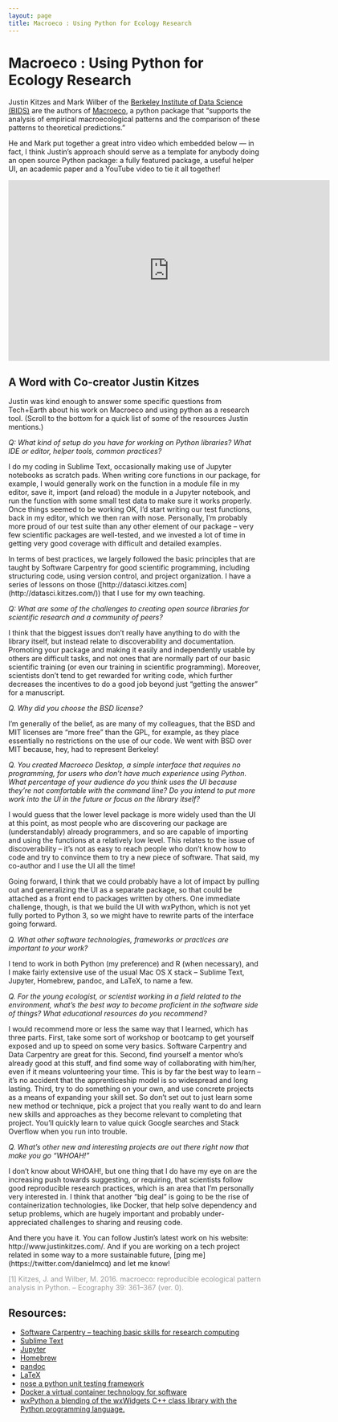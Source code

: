 ```yaml
---
layout: page
title: Macroeco : Using Python for Ecology Research
---
```


<h1>Macroeco : Using Python for Ecology Research</h1>

<p>Justin Kitzes and Mark Wilber of the <a href="https://bids.berkeley.edu/">Berkeley Institute of Data Science (BIDS)</a> are the authors of <a href="http://macroeco.org/">Macroeco</a>, a python package that “supports the analysis of empirical macroecological patterns and the comparison of these patterns to theoretical predictions.”</p>

<p>He and Mark put together a great intro video which embedded below —  in fact, I think Justin’s approach should serve as a template for anybody doing an open source Python package: a fully featured package, a useful helper UI, an academic paper and a YouTube video to tie it all together!</p>

<iframe width="640" height="360" src="https://www.youtube.com/embed/mQ4LVw_MQg8" frameborder="0" gesture="media" allow="encrypted-media" allowfullscreen></iframe>

<h2>A Word with Co-creator Justin Kitzes</h2>

<p>Justin was kind enough to answer some specific questions from Tech+Earth about his work on Macroeco and using python as a research tool. (Scroll to the bottom for a quick list of some of the resources Justin mentions.)</p>

<p><em>Q: What kind of setup do you have for working on Python libraries? What IDE or editor, helper tools, common practices?</em></p>

<p>I do my coding in Sublime Text, occasionally making use of Jupyter notebooks as scratch pads. When writing core functions in our package, for example, I would generally work on the function in a module file in my editor, save it, import (and reload) the module in a Jupyter notebook, and run the function with some small test data to make sure it works properly. Once things seemed to be working OK, I’d start writing our test functions, back in my editor, which we then ran with nose. Personally, I’m probably more proud of our test suite than any other element of our package – very few scientific packages are well-tested, and we invested a lot of time in getting very good coverage with difficult and detailed examples.</p>

<p>In terms of best practices, we largely followed the basic principles that are taught by Software Carpentry for good scientific programming, including structuring code, using version control, and project organization. I have a series of lessons on those ([http://datasci.kitzes.com](http://datasci.kitzes.com/)) that I use for my own teaching.</p>

<p><em>Q: What are some of the challenges to creating open source libraries for scientific research and a community of peers?</em></p>

<p>I think that the biggest issues don’t really have anything to do with the library itself, but instead relate to discoverability and documentation. Promoting your package and making it easily and independently usable by others are difficult tasks, and not ones that are normally part of our basic scientific training (or even our training in scientific programming). Moreover, scientists don’t tend to get rewarded for writing code, which further decreases the incentives to do a good job beyond just “getting the answer” for a manuscript.</p>

<p><em>Q. Why did you choose the BSD license?</em></p>

<p>I’m generally of the belief, as are many of my colleagues, that the BSD and MIT licenses are “more free” than the GPL, for example, as they place essentially no restrictions on the use of our code. We went with BSD over MIT because, hey, had to represent Berkeley!</p>

<p><em>Q. You created Macroeco Desktop, a simple interface that requires no programming, for users who don’t have much experience using Python. What percentage of your audience do you think uses the UI because they’re not comfortable with the command line? Do you intend to put more work into the UI in the future or focus on the library itself?</em></p>

<p>I would guess that the lower level package is more widely used than the UI at this point, as most people who are discovering our package are (understandably) already programmers, and so are capable of importing and using the functions at a relatively low level. This relates to the issue of discoverability – it’s not as easy to reach people who don’t know how to code and try to convince them to try a new piece of software. That said, my co-author and I use the UI all the time!</p>

<p>Going forward, I think that we could probably have a lot of impact by pulling out and generalizing the UI as a separate package, so that could be attached as a front end to packages written by others. One immediate challenge, though, is that we build the UI with wxPython, which is not yet fully ported to Python 3, so we might have to rewrite parts of the interface going forward.</p>

<p><em>Q. What other software technologies, frameworks or practices are important to your work?</em></p>

<p>I tend to work in both Python (my preference) and R (when necessary), and I make fairly extensive use of the usual Mac OS X stack – Sublime Text, Jupyter, Homebrew, pandoc, and LaTeX, to name a few.</p>

<p><em>Q. For the young ecologist, or scientist working in a field related to the environment, what’s the best way to become proficient in the software side of things? What educational resources do you recommend?</em></p>

<p>I would recommend more or less the same way that I learned, which has three parts. First, take some sort of workshop or bootcamp to get yourself exposed and up to speed on some very basics. Software Carpentry and Data Carpentry are great for this. Second, find yourself a mentor who’s already good at this stuff, and find some way of collaborating with him/her, even if it means volunteering your time. This is by far the best way to learn – it’s no accident that the apprenticeship model is so widespread and long lasting. Third, try to do something on your own, and use concrete projects as a means of expanding your skill set. So don’t set out to just learn some new method or technique, pick a project that you really want to do and learn new skills and approaches as they become relevant to completing that project. You’ll quickly learn to value quick Google searches and Stack Overflow when you run into trouble.</p>

<p><em>Q. What’s other new and interesting projects are out there right now that make you go “WHOAH!”</em></p>

<p>I don’t know about WHOAH!, but one thing that I do have my eye on are the increasing push towards suggesting, or requiring, that scientists follow good reproducible research practices, which is an area that I’m personally very interested in. I think that another “big deal” is going to be the rise of containerization technologies, like Docker, that help solve dependency and setup problems, which are hugely important and probably under-appreciated challenges to sharing and reusing code.</p>

<p>And there you have it. You can follow Justin’s latest work on his website: http://www.justinkitzes.com/. And if you are working on a tech project related in some way to a more sustainable future, [ping me](https://twitter.com/danielmcq) and let me know!</p>

<span style="color: #999999">[1] Kitzes, J. and Wilber, M. 2016. macroeco: reproducible ecological pattern analysis in Python. – Ecography 39: 361–367 (ver. 0).</span>

 

<h2>Resources:</h2>

<ul>
	<li><a href="http://software-carpentry.org/">Software Carpentry – teaching basic skills for research computing</li>
	<li><a href="https://www.sublimetext.com/">Sublime Text</a></li>
	<li><a href="http://jupyter.org/">Jupyter</a></li>
	<li><a href="http://brew.sh/">Homebrew</a></li>
	<li><a href="http://pandoc.org/">pandoc</a></li>
	<li><a href="https://www.latex-project.org/">LaTeX</a></li>
	<li><a href="http://nose.readthedocs.io/en/latest/">nose a python unit testing framework</a></li>
	<li><a href="https://www.docker.com/">Docker a virtual container technology for software</a></li>
	<li><a href="http://www.wxpython.org/">wxPython a blending of the wxWidgets C++ class library with the Python programming language.</a></li>
</ul>



